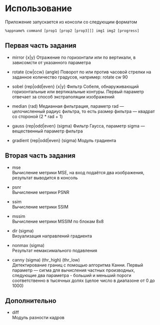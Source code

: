 ﻿# Использование
Приложение запускается из консоли со следующим форматом 

`%appname% command [prop1 [prop2 [prop3]]] img1 img2 [progress]`

## Первая часть задания

* mirror {x|y} 
Отражение по горизонтали или по вертикали, в зависомсти от указанного параметра

* rotate {cw|ccw} (angle) 
Поворот по или против часовой стрелки на заданное количество градусов, например: rotate cw 90

* sobel {rep|odd|even} {x|y} 
Фильтр Собеля, обнаруживающий горизонтальные или вертикальные контуры. 
Первый параметр отвечает за способ экстраполяции изображений

* median (rad) 
Медианная фильтрация, параметр rad — целочисленный радиус фильтра, 
то есть размер фильтра — квадрат со стороной (2 * rad + 1)

* gauss {rep|odd|even} (sigma) 
Фильтр Гаусса, параметр sigma — вещественный параметр фильтра

* gradient {rep|odd|even} (sigma) 
Модуль градиента

## Вторая часть задания

* mse	 	
Вычисление метрики MSE, на вход подаётся два изображения, результат выводится в консоль

* psnr	 	
Вычисление метрики PSNR

* ssim	 	
Вычисление метрики SSIM

* mssim	 	
Вычисление метрики MSSIM по блокам 8x8

* dir (sigma)	 	
Визуализация направлений градиента

* nonmax (sigma)	 	
Результат немаксимального подавления

* canny (sigma) (thr_high) (thr_low)	 	
Детектирование границ с помощью алгоритма Канни. Первый параметр — сигма для вычисления частных производных, следующие два параметра - больший и меньший пороги соответственно в тысячных долях (целое число в диапазоне от 0 до 1000)

## Дополнительно

* diff  	
Модуль разности кадров